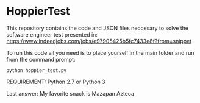 # HoppierTest

This repository contains the code and JSON files neccesary to solve the software engineer test presented in:
  https://www.indeedjobs.com/jobs/e97905425b5fc7433e8f?from=snippet

To run this code all you need is to place yourself in the main folder and run from the command prompt:
```
python hoppier_test.py
```
REQUIREMENT: Python 2.7 or Python 3

Last answer: My favorite snack is Mazapan Azteca
